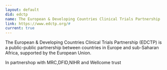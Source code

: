 ```yaml
---
layout: default
did: edctp
name: The European & Developing Countries Clinical Trials Partnership
link: https://www.edctp.org/#
current: true
---
```


The European & Developing Countries Clinical Trials Partnership (EDCTP) is a public-public partnership between countries in Europe and sub-Saharan Africa, supported by the European Union.

In partnershop with MRC,DFID,NIHR and Wellcome trust